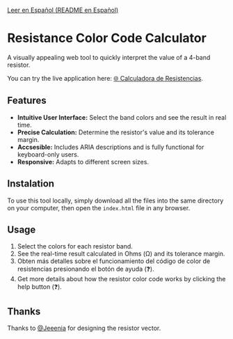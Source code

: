 [Leer en Español (README en Español)](README.md)
# Resistance Color Code Calculator

A visually appealing web tool to quickly interpret the value of a 4-band resistor. 

You can try the live application here: [🌐 Calculadora de Resistencias](https://tools.mlista.uno/electronica/codigo-de-color-de-resistencia).

## Features

- **Intuitive User Interface:** Select the band colors and see the result in real time.
- **Precise Calculation:** Determine the resistor's value and its tolerance margin.
- **Accsesible:** Includes ARIA descriptions and is fully functional for keyboard-only users.
- **Responsive:** Adapts to different screen sizes.

## Instalation

To use this tool locally, simply download all the files into the same directory on your computer, then open the `index.html` file in any browser.

## Usage
1. Select the colors for each resistor band.
2. See the real-time result calculated in Ohms (Ω) and its tolerance margin.
3. Obten más detalles sobre el funcionamiento del código de color de resistencias presionando el botón de ayuda (❓).
3. Get more details about how the resistor color code works by clicking the help button (❓).

## Thanks
Thanks to [@Jeeenia](https://github.com/Jeeenia) for designing the resistor vector.
